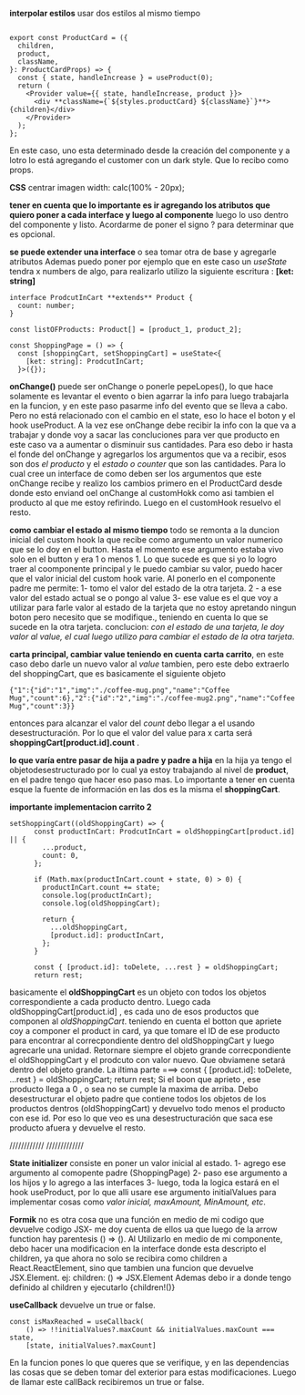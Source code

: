 **interpolar estilos** usar dos estilos al mismo tiempo

```

export const ProductCard = ({
  children,
  product,
  className,
}: ProductCardProps) => {
  const { state, handleIncrease } = useProduct(0);
  return (
    <Provider value={{ state, handleIncrease, product }}>
      <div **className={`${styles.productCard} ${className}`}**>{children}</div>
    </Provider>
  );
};
```

En este caso, uno esta determinado desde la creación del componente y a lotro lo está agregando el customer con un dark style. Que lo recibo como props.

**CSS** centrar imagen
width: calc(100% - 20px);

**tener en cuenta que lo importante es ir agregando los atributos que quiero poner a cada interface y luego al componente** luego lo uso dentro del componente y listo. Acordarme de poner el signo ? para determinar que es opcional.

**se puede extender una interface** o sea tomar otra de base y agregarle atributos
Ademas puedo poner por ejemplo que en este caso un _useState_ tendra x numbers de algo, para realizarlo utilizo la siguiente escritura : **[ket: string]**

```
interface ProdcutInCart **extends** Product {
  count: number;
}

const listOFProducts: Product[] = [product_1, product_2];

const ShoppingPage = () => {
  const [shoppingCart, setShoppingCart] = useState<{
    [ket: string]: ProdcutInCart;
  }>({});

```

**onChange()** puede ser onChange o ponerle pepeLopes(), lo que hace solamente es levantar el evento o bien agarrar la info para luego trabajarla en la funcion, y en este paso pasarme info del evento que se lleva a cabo. Pero no está relacionado con el cambio en el state, eso lo hace el boton y el hook useProduct.
A la vez ese onChange debe recibir la info con la que va a trabajar y donde voy a sacar las concluciones para ver que producto en este caso va a aumentar o disminuir sus cantidades. Para eso debo ir hasta el fonde del onChange y agregarlos los argumentos que va a recibir, esos son dos _el producto_ y el _estado o counter_ que son las cantidades. Para lo cual cree un interface de como deben ser los argumentos que este onChange recibe y realizo los cambios primero en el ProductCard desde donde esto enviand oel onChange al customHokk como asi tambien el producto al que me estoy refirindo. Luego en el customHook resuelvo el resto.

**como cambiar el estado al mismo tiempo** todo se remonta a la duncion inicial del custom hook la que recibe como argumento un valor numerico que se lo doy en el button. Hasta el momento ese argumento estaba vivo solo en el button y era 1 o menos 1. Lo que sucede es que si yo lo logro traer al coomponente principal y le puedo cambiar su valor, puedo hacer que el valor inicial del custom hook varie. Al ponerlo en el componente padre me permite:
1- tomo el valor del estado de la otra tarjeta.
2 - a ese valor del estado actual se o pongo al value
3- ese value es el que voy a utilizar para farle valor al estado de la tarjeta que no estoy apretando ningun boton pero necesito que se modifique., teniendo en cuenta lo que se sucede en la otra tarjeta.
conclucion: _con el estado de una tarjeta, le doy valor al value, el cual luego utilizo para cambiar el estado de la otra tarjeta_.

**carta principal, cambiar value teniendo en cuenta carta carrito**, en este caso debo darle un nuevo valor al _value_ tambien, pero este debo extraerlo del shoppingCart, que es basicamente el siguiente objeto

```
{"1":{"id":"1","img":"./coffee-mug.png","name":"Coffee Mug","count":6},"2":{"id":"2","img":"./coffee-mug2.png","name":"Coffee Mug","count":3}}
```

entonces para alcanzar el valor del _count_ debo llegar a el usando desestructuración. Por lo que el valor del value para x carta será **shoppingCart[product.id].count** .

**lo que varía entre pasar de hija a padre y padre a hija** en la hija ya tengo el objetodesestructurado por lo cual ya estoy trabajando al nivel de **product**, en el padre tengo que hacer eso paso mas. Lo importante a tener en cuenta esque la fuente de información en las dos es la misma el **shoppingCart**.

**importante implementacion carrito 2**

```
setShoppingCart((oldShoppingCart) => {
      const productInCart: ProdcutInCart = oldShoppingCart[product.id] || {
        ...product,
        count: 0,
      };

      if (Math.max(productInCart.count + state, 0) > 0) {
        productInCart.count += state;
        console.log(productInCart);
        console.log(oldShoppingCart);

        return {
          ...oldShoppingCart,
          [product.id]: productInCart,
        };
      }

      const { [product.id]: toDelete, ...rest } = oldShoppingCart;
      return rest;

```

basicamente el **oldShoppingCart** es un objeto con todos los objetos correspondiente a cada producto dentro. Luego cada oldShoppingCart[product.id] , es cada uno de esos productos que componen al _oldShoppingCart_. teniendo en cuenta el botton que apriete coy a componer el product in card, ya que tomare el ID de ese producto para encontrar al correcpondiente dentro del oldShoppingCart y luego agrecarle una unidad. Retornare siempre el objeto grande correcpondiente el oldShoppingCart y el prodcuto con valor nuevo. Que obviamene setará dentro del objeto grande.
La iltima parte ===> const { [product.id]: toDelete, ...rest } = oldShoppingCart;
return rest;
Si el boon que aprieto , ese producto llega a 0 , o sea no se cumple la maxima de arriba. Debo desestructurar el objeto padre que contiene todos los objetos de los productos dentros (oldShoppingCart) y devuelvo todo menos el producto con ese id. Por eso lo que veo es una desestructuración que saca ese producto afuera y devuelve el resto.

////////////
/////////////

**State initializer**
consiste en poner un valor inicial al estado.
1- agrego ese argumento al comopente padre (ShoppingPage)
2- paso ese argumento a los hijos y lo agrego a las interfaces
3- luego, toda la logica estará en el hook useProduct, por lo que alli usare ese argumento initialValues para implementar cosas como _valor inicial, maxAmount, MinAmount, etc_.

**Formik** no es otra cosa que una función en medio de mi codigo que devuelve codigo JSX-
me doy cuenta de ellos ua que luego de la arrow function hay parentesis () => ().
Al Utilizarlo en medio de mi componente, debo hacer una modificacion en la interface donde esta descripto el children, ya que ahora no solo se recibira como children a React.ReactElement, sino que tambien una funcion que devuelve JSX.Element.
ej: children: () => JSX.Element
Ademas debo ir a donde tengo definido al children y ejecutarlo {children!()}

**useCallback** devuelve un true or false.

```
const isMaxReached = useCallback(
    () => !!initialValues?.maxCount && initialValues.maxCount === state,
    [state, initialValues?.maxCount]
```

En la funcion pones lo que queres que se verifique, y en las dependencias las cosas que se deben tomar del exterior para estas modificaciones. Luego de llamar este callBack recibiremos un true or false.
